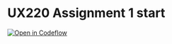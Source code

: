UX220 Assignment 1 start
===

[![Open in Codeflow](https://developer.stackblitz.com/img/open_in_codeflow.svg)](https:///pr.new/hinasoh7/UX220Assignment1
)
